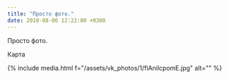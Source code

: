 ```yaml
---
title: "Просто фото."
date: 2018-08-06 12:22:00 +0300
---
```


Просто фото.

Карта

{% include media.html f="/assets/vk_photos/1/flAnilcpomE.jpg" alt="" %}
